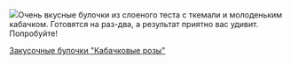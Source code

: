 <!--2025-08-30 17:40:43-->
<div class="yb">
  <div class="rss povarenok"><a href="https://www.povarenok.ru/recipes/show/183035/"><img src="https://www.povarenok.ru/data/cache/2025aug/30/39/3188392_11717-640x480.jpg"></a>Очень вкусные булочки из слоеного теста с ткемали и молоденьким кабачком. Готовятся на раз-два, а результат приятно вас удивит. Попробуйте! <p class="titl"><a href="https://www.povarenok.ru/recipes/show/183035/">Закусочные булочки "Кабачковые розы"</a></p></div>
</div>
